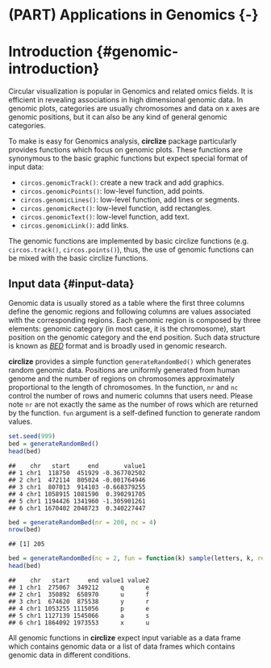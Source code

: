 



# (PART) Applications in Genomics {-} 

# Introduction {#genomic-introduction}

Circular visualization is popular in Genomics and related omics fields. It is
efficient in revealing associations in high dimensional genomic data. In genomic
plots, categories are usually chromosomes and data on x axes are genomic
positions, but it can also be any kind of general genomic categories.

To make is easy for Genomics analysis, **circlize** package particularly
provides functions which focus on genomic plots. These functions are
synonymous to the basic graphic functions but expect special format of input
data:

- `circos.genomicTrack()`: create a new track and add graphics.
- `circos.genomicPoints()`: low-level function, add points.
- `circos.genomicLines()`: low-level function, add lines or segments.
- `circos.genomicRect()`: low-level function, add rectangles.
- `circos.genomicText()`: low-level function, add text.
- `circos.genomicLink()`: add links.

The genomic functions are implemented by basic circlize functions (e.g.
`circos.track()`, `circos.points()`), thus, the use of genomic functions can
be mixed with the basic circlize functions.

## Input data {#input-data}

Genomic data is usually stored as a table where the first three columns
define the genomic regions and following columns are values associated with
the corresponding regions. Each genomic region is composed by three elements:
genomic category (in most case, it is the chromosome), start position on the
genomic category and the end position. Such data structure is known as 
[_BED_](https://genome.ucsc.edu/FAQ/FAQformat#format1)
format and is broadly used in genomic research.

**circlize** provides a simple function `generateRandomBed()` which generates
random genomic data. Positions are uniformly generated from human genome and
the number of regions on chromosomes approximately proportional to the length
of chromosomes. In the function, `nr` and `nc` control the number of rows and
numeric columns that users need. Please note `nr` are not exactly the same as
the number of rows which are returned by the function. `fun` argument is a
self-defined function to generate random values.


```r
set.seed(999)
bed = generateRandomBed()
head(bed)
```

```
##    chr   start     end       value1
## 1 chr1  118750  451929 -0.367702502
## 2 chr1  472114  805024 -0.001764946
## 3 chr1  807013  914103 -0.668379255
## 4 chr1 1058915 1081590  0.390291705
## 5 chr1 1194426 1341960 -1.305901261
## 6 chr1 1670402 2048723  0.340227447
```

```r
bed = generateRandomBed(nr = 200, nc = 4)
nrow(bed)
```

```
## [1] 205
```

```r
bed = generateRandomBed(nc = 2, fun = function(k) sample(letters, k, replace = TRUE))
head(bed)
```

```
##    chr   start     end value1 value2
## 1 chr1  275067  349212      q      e
## 2 chr1  350892  658970      u      f
## 3 chr1  674620  875538      y      r
## 4 chr1 1053255 1115056      p      e
## 5 chr1 1127139 1545066      a      s
## 6 chr1 1864092 1973553      x      u
```

All genomic functions in **circlize** expect input variable as a data frame
which contains genomic data or a list of data frames which contains genomic
data in different conditions.



